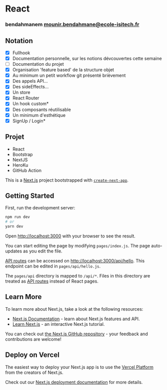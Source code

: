 # React
### bendahmanem mounir.bendahmane@ecole-isitech.fr

## Notation
  - [x] Fullhook
  - [x] Documentation personnelle, sur les notions dévcouvertes cette semaine
  - [ ] Documentation du projet
  - [x] Organisation 'feature based' de la structure objet
  - [x] Au minimum un petit workflow git présenté brièvement
  - [x] Des appels API...
  - [x] Des sideEffects...
  - [x] Un store
  - [x] React Router
  - [x] Un hook custom*
  - [x] Des composants réutilisable
  - [x] Un minimum d'esthétique 
  - [x] SignUp / Login*

## Projet
  - React
  - Bootstrap 
  - NextJS 
  - HeroKu 
  - GitHub Action


This is a [Next.js](https://nextjs.org/) project bootstrapped with [`create-next-app`](https://github.com/vercel/next.js/tree/canary/packages/create-next-app).

## Getting Started

First, run the development server:

```bash
npm run dev
# or
yarn dev
```

Open [http://localhost:3000](http://localhost:3000) with your browser to see the result.

You can start editing the page by modifying `pages/index.js`. The page auto-updates as you edit the file.

[API routes](https://nextjs.org/docs/api-routes/introduction) can be accessed on [http://localhost:3000/api/hello](http://localhost:3000/api/hello). This endpoint can be edited in `pages/api/hello.js`.

The `pages/api` directory is mapped to `/api/*`. Files in this directory are treated as [API routes](https://nextjs.org/docs/api-routes/introduction) instead of React pages.

## Learn More

To learn more about Next.js, take a look at the following resources:

- [Next.js Documentation](https://nextjs.org/docs) - learn about Next.js features and API.
- [Learn Next.js](https://nextjs.org/learn) - an interactive Next.js tutorial.

You can check out [the Next.js GitHub repository](https://github.com/vercel/next.js/) - your feedback and contributions are welcome!

## Deploy on Vercel

The easiest way to deploy your Next.js app is to use the [Vercel Platform](https://vercel.com/new?utm_medium=default-template&filter=next.js&utm_source=create-next-app&utm_campaign=create-next-app-readme) from the creators of Next.js.

Check out our [Next.js deployment documentation](https://nextjs.org/docs/deployment) for more details.
